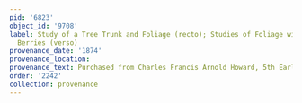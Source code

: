 ```yaml
---
pid: '6823'
object_id: '9708'
label: Study of a Tree Trunk and Foliage (recto); Studies of Foliage with Fruits and
  Berries (verso)
provenance_date: '1874'
provenance_location:
provenance_text: Purchased from Charles Francis Arnold Howard, 5th Earl of Wickow
order: '2242'
collection: provenance
---
```

